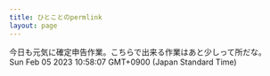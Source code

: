 ```yaml
---
title: ひとことのpermlink
layout: page
---
```

<div class="box" dt="1675562287104">
  今日も元気に確定申告作業。こちらで出来る作業はあと少しって所だな。
  <div class="content is-small">Sun Feb 05 2023 10:58:07 GMT+0900 (Japan Standard Time)</div>
</div>